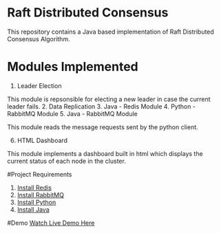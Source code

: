 # Raft Distributed Consensus 
This repository contains a Java based implementation of Raft Distributed Consensus Algorithm. 

# Modules Implemented
1. Leader Election 

This module is repsonsible for electing a new leader in case the current leader fails. 
2. Data Replication
3. Java - Redis Module 
4. Python - RabbitMQ Module
5. Java - RabbitMQ Module

This module reads the message requests sent by the python client.

6. HTML Dashboard

This module implements a dashboard built in html which displays the current status of each node in the cluster. 

#Project Requirements
1. [Install Redis](https://redis.io/)
2. [Install RabbitMQ](https://www.rabbitmq.com/)
3. [Install Python](https://www.python.org/downloads/)
4. [Install Java](http://www.oracle.com/technetwork/java/javase/downloads/index-jsp-138363.html)

#Demo
[Watch Live Demo Here](https://www.youtube.com/watch?v=VgWI_JIyu80)
